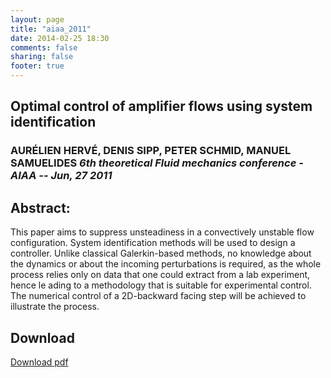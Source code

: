 ```yaml
---
layout: page
title: "aiaa_2011"
date: 2014-02-25 18:30
comments: false
sharing: false
footer: true
---
```


## Optimal control of amplifier flows using system identification 

### AURÉLIEN HERVÉ, DENIS SIPP, PETER SCHMID, MANUEL SAMUELIDES *6th theoretical Fluid mechanics conference - AIAA -- Jun, 27 2011* 

## Abstract:
This paper aims to suppress unsteadiness in a convectively unstable flow configuration. System identification methods will be used to design a controller. Unlike classical Galerkin-based methods, no knowledge about the dynamics or about the incoming perturbations is required, as the whole process relies only on data that one could extract from a lab experiment, hence le ading to a methodology that is suitable for experimental control. The numerical control of a 2D-backward facing step will be achieved to illustrate the process.

## Download
[Download pdf](https://github.com/aherve/publications/raw/master/2011/AIAA_2011/AIAA_slides.pdf)
